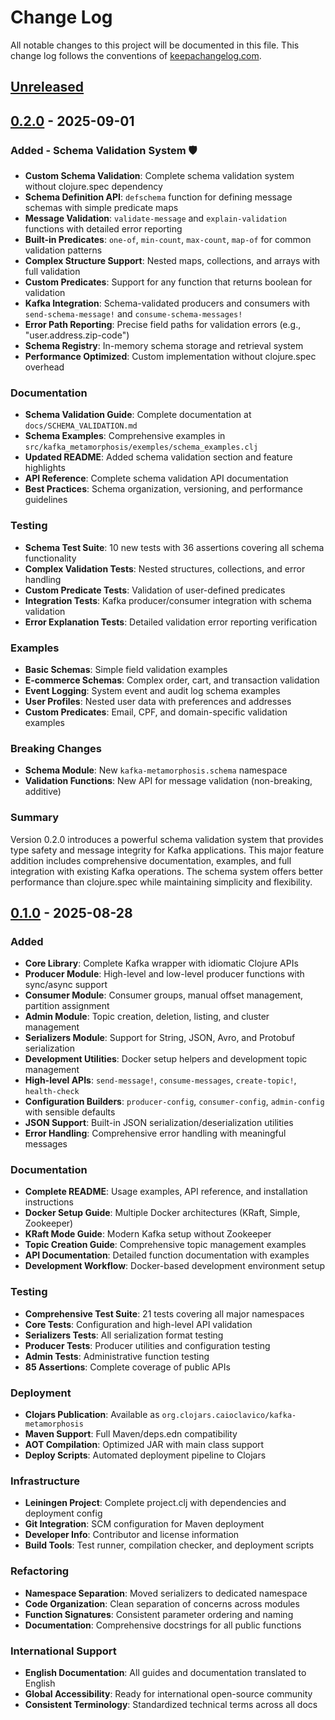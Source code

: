 # Change Log
All notable changes to this project will be documented in this file. This change log follows the conventions of [keepachangelog.com](http://keepachangelog.com/).

## [Unreleased]

## [0.2.0] - 2025-09-01
### Added - Schema Validation System 🛡️
- **Custom Schema Validation**: Complete schema validation system without clojure.spec dependency
- **Schema Definition API**: `defschema` function for defining message schemas with simple predicate maps
- **Message Validation**: `validate-message` and `explain-validation` functions with detailed error reporting
- **Built-in Predicates**: `one-of`, `min-count`, `max-count`, `map-of` for common validation patterns
- **Complex Structure Support**: Nested maps, collections, and arrays with full validation
- **Custom Predicates**: Support for any function that returns boolean for validation
- **Kafka Integration**: Schema-validated producers and consumers with `send-schema-message!` and `consume-schema-messages!`
- **Error Path Reporting**: Precise field paths for validation errors (e.g., "user.address.zip-code")
- **Schema Registry**: In-memory schema storage and retrieval system
- **Performance Optimized**: Custom implementation without clojure.spec overhead

### Documentation
- **Schema Validation Guide**: Complete documentation at `docs/SCHEMA_VALIDATION.md`
- **Schema Examples**: Comprehensive examples in `src/kafka_metamorphosis/exemples/schema_examples.clj`
- **Updated README**: Added schema validation section and feature highlights
- **API Reference**: Complete schema validation API documentation
- **Best Practices**: Schema organization, versioning, and performance guidelines

### Testing
- **Schema Test Suite**: 10 new tests with 36 assertions covering all schema functionality
- **Complex Validation Tests**: Nested structures, collections, and error handling
- **Custom Predicate Tests**: Validation of user-defined predicates
- **Integration Tests**: Kafka producer/consumer integration with schema validation
- **Error Explanation Tests**: Detailed validation error reporting verification

### Examples
- **Basic Schemas**: Simple field validation examples
- **E-commerce Schemas**: Complex order, cart, and transaction validation
- **Event Logging**: System event and audit log schema examples
- **User Profiles**: Nested user data with preferences and addresses
- **Custom Predicates**: Email, CPF, and domain-specific validation examples

### Breaking Changes
- **Schema Module**: New `kafka-metamorphosis.schema` namespace
- **Validation Functions**: New API for message validation (non-breaking, additive)

### Summary
Version 0.2.0 introduces a powerful schema validation system that provides type safety and message integrity for Kafka applications. This major feature addition includes comprehensive documentation, examples, and full integration with existing Kafka operations. The schema system offers better performance than clojure.spec while maintaining simplicity and flexibility.

## [0.1.0] - 2025-08-28
### Added
- **Core Library**: Complete Kafka wrapper with idiomatic Clojure APIs
- **Producer Module**: High-level and low-level producer functions with sync/async support
- **Consumer Module**: Consumer groups, manual offset management, partition assignment
- **Admin Module**: Topic creation, deletion, listing, and cluster management
- **Serializers Module**: Support for String, JSON, Avro, and Protobuf serialization
- **Development Utilities**: Docker setup helpers and development topic management
- **High-level APIs**: `send-message!`, `consume-messages`, `create-topic!`, `health-check`
- **Configuration Builders**: `producer-config`, `consumer-config`, `admin-config` with sensible defaults
- **JSON Support**: Built-in JSON serialization/deserialization utilities
- **Error Handling**: Comprehensive error handling with meaningful messages

### Documentation
- **Complete README**: Usage examples, API reference, and installation instructions
- **Docker Setup Guide**: Multiple Docker architectures (KRaft, Simple, Zookeeper)
- **KRaft Mode Guide**: Modern Kafka setup without Zookeeper
- **Topic Creation Guide**: Comprehensive topic management examples
- **API Documentation**: Detailed function documentation with examples
- **Development Workflow**: Docker-based development environment setup

### Testing
- **Comprehensive Test Suite**: 21 tests covering all major namespaces
- **Core Tests**: Configuration and high-level API validation
- **Serializers Tests**: All serialization format testing
- **Producer Tests**: Producer utilities and configuration testing
- **Admin Tests**: Administrative function testing
- **85 Assertions**: Complete coverage of public APIs

### Deployment
- **Clojars Publication**: Available as `org.clojars.caioclavico/kafka-metamorphosis`
- **Maven Support**: Full Maven/deps.edn compatibility
- **AOT Compilation**: Optimized JAR with main class support
- **Deploy Scripts**: Automated deployment pipeline to Clojars

### Infrastructure
- **Leiningen Project**: Complete project.clj with dependencies and deployment config
- **Git Integration**: SCM configuration for Maven deployment
- **Developer Info**: Contributor and license information
- **Build Tools**: Test runner, compilation checker, and deployment scripts

### Refactoring
- **Namespace Separation**: Moved serializers to dedicated namespace
- **Code Organization**: Clean separation of concerns across modules
- **Function Signatures**: Consistent parameter ordering and naming
- **Documentation**: Comprehensive docstrings for all public functions

### International Support
- **English Documentation**: All guides and documentation translated to English
- **Global Accessibility**: Ready for international open-source community
- **Consistent Terminology**: Standardized technical terms across all docs

[Unreleased]: https://github.com/caioclavico/kafka-metamorphosis/compare/v0.2.0...HEAD
[0.2.0]: https://github.com/caioclavico/kafka-metamorphosis/releases/tag/v0.2.0
[0.1.0]: https://github.com/caioclavico/kafka-metamorphosis/releases/tag/v0.1.0
